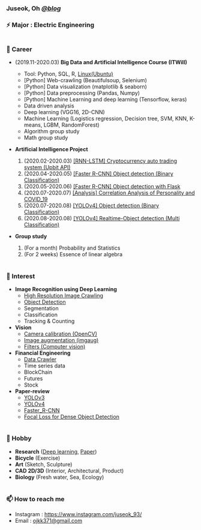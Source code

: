 ### Juseok, Oh [*@blog*](https://blog.naver.com/ojkk371)

### ⚡ Major : Electric Engineering
#
### 🔭 Career
  
  - (2019.11-2020.03) **Big Data and Artificial Intelligence Course (ITWill)**
    - Tool: Python, SQL, R, [Linux(Ubuntu)](https://github.com/ojkk371/Ubuntu)
    - [Python] Web-crawling (Beautifulsoup, Selenium)
    - [Python] Data visualization (matplotlib & seaborn)
    - [Python] Data preprocessing (Pandas, Numpy)
    - [Python] Machine Learning and deep learning (Tensorflow, keras)
    - Data driven analysis
    - Deep learning (VGG16, 2D-CNN)
    - Machine Learning (Logistics regression, Decision tree, SVM, KNN, K-means, LGBM, RandomForest)
    - Algorithm group study
    - Math group study  
      
  - **Artificial Intelligence Project**
    1. (2020.02-2020.03) [[RNN-LSTM] Cryptocurrency auto trading system (Upbit API)](https://github.com/ojkk371/Block-chain-Prediction-Using-LSTM)
    2. (2020.04-2020.05) [[Faster R-CNN] Object detection (Binary Classification)](https://github.com/ojkk371/Custom-Faster-R-CNN)
    3. (2020.05-2020.06) [[Faster R-CNN] Object detection with Flask](https://github.com/ojkk371/Faster-R-CNN-with-Flask)
    4. (2020.07-2020.07) [[Analysis] Correlation Analysis of Personality and COVID_19](https://github.com/ojkk371/Correlation-Analysis-of-Personality-and-COVID_19)
    5. (2020.07-2020.08) [[YOLOv4] Object detection (Binary Classification)](https://github.com/ojkk371/Custom-YOLOv4)
    6. (2020.08-2020.08) [[YOLOv4] Realtime-Object detection (Multi Classification)](http://github.com/ojkk371/Custom-YOLO_BOHOL)
    
  - **Group study**
    1. (For a month) Probability and Statistics
    2. (For 2 weeks) Essence of linear algebra
#
### 🌱 Interest
- **Image Recognition using Deep Learning**
    - [High Resolution Image Crawling](https://github.com/ojkk371/Image-crawler)
    - [Object Detection](https://github.com/ojkk371/Object-Detection)
    - Segmentation
    - Classification
    - Tracking & Counting
- **Vision**
    - [Camera calibration (OpenCV)](https://darkpgmr.tistory.com/32)
    - [Image augmentation (imgaug)](https://github.com/aleju/imgaug)
    - [Filters (Computer vision)](https://docs.opencv.org/3.4/d4/d86/group__imgproc__filter.html)
- **Financial Engineering**
    - [Data Crawler](https://github.com/ojkk371/Stock-datareader)
    - Time series data
    - BlockChain
    - Futures
    - Stock
- **Paper-review**
    - [YOLOv3](https://github.com/ojkk371/Paper-review/YOLOv3)
    - [YOLOv4](https://github.com/ojkk371/Paper-review/YOLOv4)
    - [Faster_R-CNN](https://github.com/ojkk371/Paper-review/Faster_R-CNN)
    - [Focal Loss for Dense Object Detection](https://arxiv.org/pdf/1708.02002.pdf)
    
#
### 👯 Hobby
- **Research** ([Deep learning](https://github.com/ojkk371/Deep-learning-for-ENSO-forecasts), [Paper](https://github.com/ojkk371/Paper-review))
- **Bicycle** (Exercise)
- **Art** (Sketch, Sculpture)
- **CAD 2D/3D** (Interior, Architectural, Product)
- **Biology** (Fresh water, Sea, Ecology)
#
### 📫 How to reach me
- Instagram : https://www.instagram.com/juseok_93/
- Email : ojkk371@gmail.com


<!--
**ojkk371/ojkk371** is a ✨ _special_ ✨ repository because its `README.md` (this file) appears on your GitHub profile.

Here are some ideas to get you started:

- 🔭 I’m currently working on ...
- 🌱 I’m currently learning ...
- 👯 I’m looking to collaborate on ...
- 🤔 I’m looking for help with ...
- 💬 Ask me about ...
- 📫 How to reach me: ...
- 😄 Pronouns: ...
- ⚡ Fun fact: ...
-->
